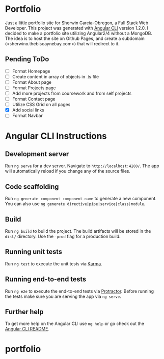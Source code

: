# Portfolio
Just a little portfolio site for Sherwin Garcia-Obregon, a Full Stack Web Developer.
This project was generated with [Angular CLI](https://github.com/angular/angular-cli) version 1.2.0.
I decided to make a portfolio site utilizing Angular2/4 without a MongoDB. The idea is to host
the site on Github Pages, and create a subdomain (<sherwino.thebiscaynebay.com>) that will redirect to it. 

## Pending ToDo
- [ ] Format Homepage
- [ ] Create content in array of objects in .ts file
- [ ] Format About page
- [ ] Format Projects page
- [ ] Add more projects from coursework and from self projects
- [ ] Format Contact page
- [ ] Utilize CSS Grid on all pages
- [x] Add social links
- [ ] Format Navbar

# Angular CLI Instructions
## Development server

Run `ng serve` for a dev server. Navigate to `http://localhost:4200/`. The app will automatically reload if you change any of the source files.

## Code scaffolding

Run `ng generate component component-name` to generate a new component. You can also use `ng generate directive|pipe|service|class|module`.

## Build

Run `ng build` to build the project. The build artifacts will be stored in the `dist/` directory. Use the `-prod` flag for a production build.

## Running unit tests

Run `ng test` to execute the unit tests via [Karma](https://karma-runner.github.io).

## Running end-to-end tests

Run `ng e2e` to execute the end-to-end tests via [Protractor](http://www.protractortest.org/).
Before running the tests make sure you are serving the app via `ng serve`.

## Further help

To get more help on the Angular CLI use `ng help` or go check out the [Angular CLI README](https://github.com/angular/angular-cli/blob/master/README.md).
# portfolio
